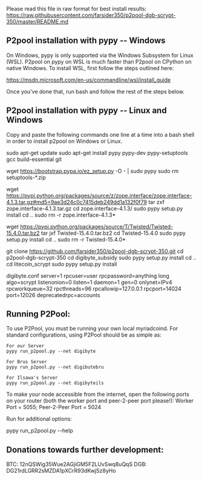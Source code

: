 Please read this file in raw format for best install results:
https://raw.githubusercontent.com/farsider350/p2pool-dgb-scrypt-350/master/README.md

P2pool installation with pypy -- Windows
--------------------------------------
On Windows, pypy is only supported via the Windows Subsystem for Linux (WSL). P2pool on pypy on WSL is much faster than P2pool on
CPython on native Windows. To install WSL, first follow the steps outlined here:

https://msdn.microsoft.com/en-us/commandline/wsl/install_guide

Once you've done that, run bash and follow the rest of the steps below.

P2pool installation with pypy -- Linux and Windows
-------------------------------------------------
Copy and paste the following commands one line at a time into a bash shell in order to install p2pool on Windows or Linux.



sudo apt-get update
sudo apt-get install pypy pypy-dev pypy-setuptools gcc build-essential git

wget https://bootstrap.pypa.io/ez_setup.py -O - | sudo pypy
sudo rm setuptools-*.zip

wget https://pypi.python.org/packages/source/z/zope.interface/zope.interface-4.1.3.tar.gz#md5=9ae3d24c0c7415deb249dd1a132f0f79
tar zxf zope.interface-4.1.3.tar.gz
cd zope.interface-4.1.3/
sudo pypy setup.py install
cd ..
sudo rm -r zope.interface-4.1.3*

wget https://pypi.python.org/packages/source/T/Twisted/Twisted-15.4.0.tar.bz2
tar jxf Twisted-15.4.0.tar.bz2
cd Twisted-15.4.0
sudo pypy setup.py install
cd ..
sudo rm -r Twisted-15.4.0*

git clone https://github.com/farsider350/p2pool-dgb-scrypt-350.git
cd p2pool-dgb-scrypt-350
cd digibyte_subsidy
sudo pypy setup.py install
cd ..
cd litecoin_scrypt
sudo pypy setup.py install    
    
	
digibyte.conf
	server=1
	rpcuser=user
	rpcpassword=anything long
	algo=scrypt
	listenonion=0
	listen=1
	daemon=1
	gen=0
	onlynet=IPv4
	rpcworkqueue=32
	rpcthreads=96
	rpcallowip=127.0.0.1
	rpcport=14024
	port=12026
	deprecatedrpc=accounts

Running P2Pool:
-------------------------
To use P2Pool, you must be running your own local myriadcoind. For standard configurations, using P2Pool should be as simple as:

	For our Server
    pypy run_p2pool.py --net digibyte
    
    For Brus Server
    pypy run_p2pool.py --net digibutebru

	For Ilsawa's Server
	pypy run_p2pool.py --net digibyteils
	
To make your node accessible from the internet, open the following ports on your router (both the worker port and peer-2-peer port please!): Worker Port = 5055; Peer-2-Peer Port = 5024

Run for additional options:

pypy run_p2pool.py --help

Donations towards further development:
-------------------------
BTC: 12nQSWig35Wue2AGjiGM5F2LUvSwq8uQqS
DGB: DG21rdLGRR2sMZDA1pXCrR93dKwjSz8yHo
